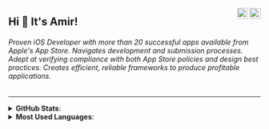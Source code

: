 <a href="https://twitter.com/AmoAmir_" target="_blank" rel="nofollow"><img align="right" alt="Amir's Twitter" width="22px" src="https://cdn.iconscout.com/icon/free/png-512/free-twitter-9420781-7651211.png?f=webp&w=256"/></a><a href="https://www.linkedin.com/in/amirdalirii/" target="_blank" rel="nofollow"><img align="right" alt="Amir's Linkdein" width="22px" src="https://upload.wikimedia.org/wikipedia/commons/thumb/c/ca/LinkedIn_logo_initials.png/600px-LinkedIn_logo_initials.png"/></a>
## Hi 👋 It's Amir! 

###### Proven iOS Developer with more than 20 successful apps available from Apple's App Store. Navigates development and submission processes. Adept at verifying compliance with both App Store policies and design best practices. Creates efficient, reliable frameworks to produce profitable applications. 

----
<details> 
 <summary><b> GitHub Stats</b>: </summary>
<br>
  
![Github stats](https://github-readme-stats.vercel.app/api?username=AmirDaliri&theme=gotham&show_icons=true&count_private=true)
</details> 
<details> 
 <summary><b> Most Used Languages</b>: </summary>
<br>
  
![Top Languages Card](https://github-readme-stats.vercel.app/api/top-langs/?username=AmirDaliri&layout=compact)
</details> 


<!--
<a href="https://twitter.com/AmoAmir_" target="_blank" rel="nofollow"><img align="right" alt="Amir's Twitter" width="22px" src="https://cdn.jsdelivr.net/npm/simple-icons@v3/icons/twitter.svg" /></a><a href="https://www.linkedin.com/in/amirdalirii/" target="_blank" rel="nofollow"><img align="right" alt="Amir's Linkdein" width="22px" src="https://cdn.jsdelivr.net/npm/simple-icons@v3/icons/linkedin.svg"/></a>
**AmirDaliri/AmirDaliri** is a ✨ _special_ ✨ repository because its `README.md` (this file) appears on your GitHub profile.
Here are some ideas to get you started:

- 🔭 I’m currently working on ...
- 🌱 I’m currently learning ...
- 👯 I’m looking to collaborate on ...
- 🤔 I’m looking for help with ...
- 💬 Ask me about ...
- 📫 How to reach me: ...
- 😄 Pronouns: ...
- ⚡ Fun fact: ...
-->
